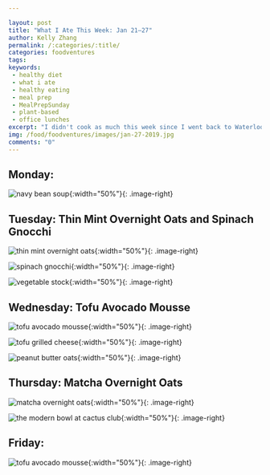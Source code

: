 ```yaml
---

layout: post
title: "What I Ate This Week: Jan 21–27"
author: Kelly Zhang
permalink: /:categories/:title/
categories: foodventures
tags:
keywords:
 - healthy diet
 - what i ate
 - healthy eating
 - meal prep
 - MealPrepSunday
 - plant-based
 - office lunches
excerpt: "I didn't cook as much this week since I went back to Waterloo for the weekend and went out for every meal."
img: /food/foodventures/images/jan-27-2019.jpg
comments: "0"
---
```


## Monday:

![navy bean soup](/food/foodventures/images/navy-bean-soup.jpg){:width="50%"}{: .image-right}

## Tuesday: Thin Mint Overnight Oats and Spinach Gnocchi

![thin mint overnight oats](/food/foodventures/images/thin-mint-overnight-oats.jpg){:width="50%"}{: .image-right}

![spinach gnocchi](/food/foodventures/images/spinach-gnocchi.jpg){:width="50%"}{: .image-right}

![vegetable stock](/food/foodventures/images/vegetable-stock.jpg){:width="50%"}{: .image-right}

## Wednesday: Tofu Avocado Mousse

![tofu avocado mousse](/food/foodventures/images/tofu-avocado-mousse.jpg){:width="50%"}{: .image-right}

![tofu grilled cheese](/food/foodventures/images/tofu-grilled-cheese.jpg){:width="50%"}{: .image-right}

![peanut butter oats](/food/foodventures/images/peanut-butter-oats.jpg){:width="50%"}{: .image-right}

## Thursday: Matcha Overnight Oats

![matcha overnight oats](/food/foodventures/images/matcha-overnight-oats.jpg){:width="50%"}{: .image-right}

![the modern bowl at cactus club](/food/foodventures/images/cactus-club.jpg){:width="50%"}{: .image-right}

## Friday:

![tofu avocado mousse](/food/foodventures/images/tofu-avocado-mousse.jpg){:width="50%"}{: .image-right}
